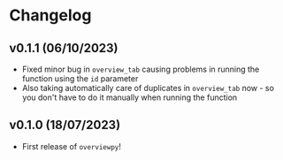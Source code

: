 # Changelog

<!--next-version-placeholder-->
## v0.1.1 (06/10/2023)

- Fixed minor bug in `overview_tab` causing problems in running the function using the `id` parameter
- Also taking automatically care of duplicates in `overview_tab` now - so you don't have to do it manually when running the function 

## v0.1.0 (18/07/2023)

- First release of `overviewpy`!